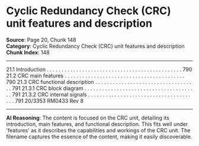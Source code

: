 # Cyclic Redundancy Check (CRC) unit features and description

**Source**: Page 20, Chunk 148  
**Category**: Cyclic Redundancy Check (CRC) unit features and description  
**Chunk Index**: 148

---

21.1 Introduction . . . . . . . . . . . . . . . . . . . . . . . . . . . . . . . . . . . . . . . . . . . . . . 790
21.2 CRC main features . . . . . . . . . . . . . . . . . . . . . . . . . . . . . . . . . . . . . . . . . 790
21.3 CRC functional description . . . . . . . . . . . . . . . . . . . . . . . . . . . . . . . . . . . 791
21.3.1 CRC block diagram . . . . . . . . . . . . . . . . . . . . . . . . . . . . . . . . . . . . . . . 791
21.3.2 CRC internal signals . . . . . . . . . . . . . . . . . . . . . . . . . . . . . . . . . . . . . . 791
20/3353 RM0433 Rev 8

---

**AI Reasoning**: The content is focused on the CRC unit, detailing its introduction, main features, and functional description. This fits well under 'features' as it describes the capabilities and workings of the CRC unit. The filename captures the essence of the content, making it easily discoverable.
